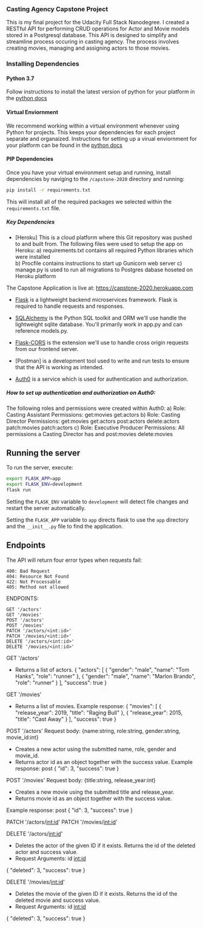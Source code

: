 ### Casting Agency Capstone Project 

This is my final project for the Udacity Full Stack Nanodegree. I created a RESTful API for performing CRUD operations for Actor and Movie models stored in a Postgresql database. This API is designed to simplify and streamline process occuring in casting agency. The process involves creating movies, managing and assigning actors to those movies.

### Installing Dependencies

#### Python 3.7

Follow instructions to install the latest version of python for your platform in the [python docs](https://docs.python.org/3/using/unix.html#getting-and-installing-the-latest-version-of-python)

#### Virtual Enviornment

We recommend working within a virtual environment whenever using Python for projects. This keeps your dependencies for each project separate and organaized. Instructions for setting up a virual enviornment for your platform can be found in the [python docs](https://packaging.python.org/guides/installing-using-pip-and-virtual-environments/)

#### PIP Dependencies

Once you have your virtual environment setup and running, install dependencies by naviging to the `/capstone-2020` directory and running:

```bash
pip install -r requirements.txt
```

This will install all of the required packages we selected within the `requirements.txt` file.

##### Key Dependencies
- [Heroku] This is a cloud platform where this Git repository was pushed to and built from. The following files were used to setup the app on Heroku:
a) requirements.txt contains all required Python libraries which were installed  
b) Procfile contains instructions to start up  Gunicorn web server
c) manage.py is used to run all migrations to Postgres dabase hoseted on Heroku platform

The Capstone Application is live at: https://capstone-2020.herokuapp.com

- [Flask](http://flask.pocoo.org/)  is a lightweight backend microservices framework. Flask is required to handle requests and responses.

- [SQLAlchemy](https://www.sqlalchemy.org/) is the Python SQL toolkit and ORM we'll use handle the lightweight sqlite database. You'll primarily work in app.py and can reference models.py. 

- [Flask-CORS](https://flask-cors.readthedocs.io/en/latest/#) is the extension we'll use to handle cross origin requests from our frontend server. 

- [Postman] is a development tool used to write and run tests to ensure that the API is working as intended.

- [Auth0](https://auth0.com/) is a service which is used for authentication and authorization.
##### How to set up authentication and authorization on Auth0:

The following roles and permissions were created within Auth0:
a) Role: Casting Assistant 
   Permissions: 
                get:movies 
                get:actors
b) Role: Casting Director
   Permissions: get:movies 
                get:actors
                post:actors
                delete:actors
                patch:movies
                patch:actors
c) Role: Executive Producer
   Permissions: All permissions a Casting Director has and 
                post:movies
                delete:movies
   
## Running the server

To run the server, execute:

```bash
export FLASK_APP=app
export FLASK_ENV=development
flask run
```

Setting the `FLASK_ENV` variable to `development` will detect file changes and restart the server automatically.

Setting the `FLASK_APP` variable to `app` directs flask to use the `app` directory and the `__init__.py` file to find the application. 

## Endpoints
The API will return four error types when requests fail:

    400: Bad Request
    404: Resource Not Found
    422: Not Processable
    405: Method not allowed

ENDPOINTS:

    GET '/actors'
    GET '/movies'
    POST '/actors'
    POST '/movies'
    PATCH '/actors/<int:id>'
    PATCH '/movies/<int:id>'
    DELETE '/actors/<int:id>'    
    DELETE '/movies/<int:id>'
    
GET '/actors'
 - Returns a list of actors.
{
  "actors": [
    {
      "gender": "male",
      "name": "Tom Hanks",
      "role": "runner"
    },
    {
      "gender": "male",
      "name": "Marlon Brando",
      "role": "runner"
    }
  ],
  "success": true
}

GET '/movies'
 - Returns a list of movies.
Example response:
{
  "movies": [
    {
      "release_year": 2019,
      "title": "Raging Bull"
    },
    {
      "release_year": 2015,
      "title": "Cast Away"
    }
  ],
  "success": true
}

POST '/actors'
Request body: {name:string, role:string, gender:string, movie_id:int}
- Creates a new actor using the submitted name, role, gender and movie_id. 
- Returns actor id as an object together with the success value. 
Example response:
post
{
  "id": 3,
  "success": true
}

POST '/movies'
Request body: {title:string, release_year:int}
- Creates a new movie using the submitted title and release_year. 
- Returns movie id as an object together with the success value. 

Example response:
post
{
  "id": 3,
  "success": true
}

PATCH '/actors/<int:id>'
PATCH '/movies/<int:id>'

DELETE '/actors/<int:id>'
- Deletes the actor of the given ID if it exists. Returns the id of the deleted actor and success value.
- Request Arguments: id <int:id>

{
  "deleted": 3, 
  "success": true
}

DELETE '/movies/<int:id>'
- Deletes the movie of the given ID if it exists. Returns the id of the deleted movie and success value.
- Request Arguments: id <int:id>

{
  "deleted": 3, 
  "success": true
}
